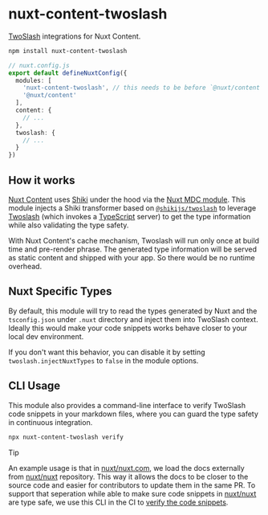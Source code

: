 # nuxt-content-twoslash

[TwoSlash](https://github.com/twoslashes/twoslash) integrations for Nuxt Content.

```bash
npm install nuxt-content-twoslash
```

```ts
// nuxt.config.js
export default defineNuxtConfig({
  modules: [
    'nuxt-content-twoslash', // this needs to be before `@nuxt/content`
    '@nuxt/content'
  ],
  content: {
    // ...
  },
  twoslash: {
    // ...
  }
})
```

## How it works

[Nuxt Content](https://github.com/nuxt/content) uses [Shiki](https://github.com/shikijs/shiki) under the hood via the [Nuxt MDC module](https://github.com/nuxt-modules/mdc). This module injects a Shiki transformer based on [`@shikijs/twoslash`](https://shiki.style/packages/twoslash) to leverage [Twoslash](https://github.com/twoslashes/twoslash) (which invokes a [TypeScript](https://www.typescriptlang.org/) server) to get the type information while also validating the type safety.

With Nuxt Content's cache mechanism, Twoslash will run only once at build time and pre-render phrase. The generated type information will be served as static content and shipped with your app. So there would be no runtime overhead.

## Nuxt Specific Types

By default, this module will try to read the types generated by Nuxt and the `tsconfig.json` under `.nuxt` directory and inject them into TwoSlash context. Ideally this would make your code snippets works behave closer to your local dev environment.

If you don't want this behavior, you can disable it by setting `twoslash.injectNuxtTypes` to `false` in the module options.

## CLI Usage

This module also provides a command-line interface to verify TwoSlash code snippets in your markdown files, where you can guard the type safety in continuous integration.

```bash
npx nuxt-content-twoslash verify
```

> [!TIP]
> An example usage is that in [nuxt/nuxt.com](https://github.com/nuxt/nuxt.com), we load the docs externally from [nuxt/nuxt](https://github.com/nuxt/nuxt) repository. This way it allows the docs to be closer to the source code and easier for contributors to update them in the same PR.
> To support that seperation while able to make sure code snippets in [nuxt/nuxt](https://github.com/nuxt/nuxt) are type safe, we use this CLI in the CI to [verify the code snippets](https://github.com/nuxt/nuxt/blob/7815aa534edb0e7dbf7a6c4d43dccc11acb408df/package.json#L33).
